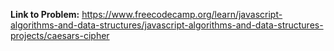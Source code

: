 **Link to Problem:** https://www.freecodecamp.org/learn/javascript-algorithms-and-data-structures/javascript-algorithms-and-data-structures-projects/caesars-cipher